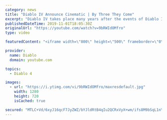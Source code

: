 ```yaml
---
category: news
title: "Diablo IV Announce Cinematic | By Three They Come"
excerpt: "Diablo IV takes place many years after the events of Diablo III, after millions have been slaughtered by the actions of the High Heavens and Burning Hells alike."
publishedDateTime: 2019-11-01T18:05:30Z
originalUrl: "https://youtube.com/watch?v=9bRWIdOMfro"
type: video

featuredContent: "<iframe width=\"800\" height=\"500\" frameborder=\"0\" src=\"https://www.youtube.com/embed/9bRWIdOMfro\" allow=\"accelerometer; autoplay; encrypted-media; gyroscope; picture-in-picture\" allowfullscreen></iframe>"

provider:
  name: Diablo
  domain: youtube.com

topics:
  - Diablo 4

images:
  - url: "https://i.ytimg.com/vi/9bRWIdOMfro/maxresdefault.jpg"
    width: 1280
    height: 720
    isCached: true

secured: "MTLC+Vd/6xyJ16qcF7JyZWZ/bYJldRtB4qIu2QCRxVyX+wm/ifs8M9bSqL1nYttWacEqUlzwYpZsoXg1/jRnSvcP2RB0TlVcSMRrcf188ao7zjlr7vmIr2lOB9wofPZBAV4mes1E7A+c1J8I06CDUPHYnhbHsoJ2FN0QFJJYMAsu6quT4yD571IRlRrDZzbxjajvGgR62Emnrtus58DbAtHT007DqMJR8sW5woftOiadPiJdBDFNMBailXV+J034sYNkKLrqJ/xcCgFKOkr751uVvOshdUaAfusWo6dPX/GWBRhLad1Atk4Udhc5XXqF0ldpH3jEf2KvPe82VhKJB0meF6aRbe7lDXwsBglL5GHSn2mjn22xdEfiipjHs6OoelaeGEojeDs9+mRyGDV5LS/LWRTOLOlJpddmw0NO8Tb6bq5gYEA0WzZ8Xo8bsKTt;8lYspOt8VePouJY5WG8PtQ=="
---
```


